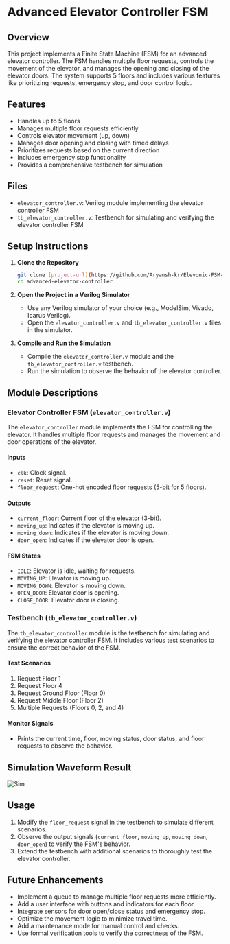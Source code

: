 # Advanced Elevator Controller FSM

## Overview

This project implements a Finite State Machine (FSM) for an advanced elevator controller. The FSM handles multiple floor requests, controls the movement of the elevator, and manages the opening and closing of the elevator doors. The system supports 5 floors and includes various features like prioritizing requests, emergency stop, and door control logic.

## Features

- Handles up to 5 floors
- Manages multiple floor requests efficiently
- Controls elevator movement (up, down)
- Manages door opening and closing with timed delays
- Prioritizes requests based on the current direction
- Includes emergency stop functionality
- Provides a comprehensive testbench for simulation

## Files

- `elevator_controller.v`: Verilog module implementing the elevator controller FSM
- `tb_elevator_controller.v`: Testbench for simulating and verifying the elevator controller FSM

## Setup Instructions

1. **Clone the Repository**
    ```bash
    git clone [project-url](https://github.com/Aryansh-kr/Elevonic-FSM-Controller)
    cd advanced-elevator-controller
    ```

2. **Open the Project in a Verilog Simulator**
    - Use any Verilog simulator of your choice (e.g., ModelSim, Vivado, Icarus Verilog).
    - Open the `elevator_controller.v` and `tb_elevator_controller.v` files in the simulator.

3. **Compile and Run the Simulation**
    - Compile the `elevator_controller.v` module and the `tb_elevator_controller.v` testbench.
    - Run the simulation to observe the behavior of the elevator controller.

## Module Descriptions

### Elevator Controller FSM (`elevator_controller.v`)

The `elevator_controller` module implements the FSM for controlling the elevator. It handles multiple floor requests and manages the movement and door operations of the elevator.

#### Inputs
- `clk`: Clock signal.
- `reset`: Reset signal.
- `floor_request`: One-hot encoded floor requests (5-bit for 5 floors).

#### Outputs
- `current_floor`: Current floor of the elevator (3-bit).
- `moving_up`: Indicates if the elevator is moving up.
- `moving_down`: Indicates if the elevator is moving down.
- `door_open`: Indicates if the elevator door is open.

#### FSM States
- `IDLE`: Elevator is idle, waiting for requests.
- `MOVING_UP`: Elevator is moving up.
- `MOVING_DOWN`: Elevator is moving down.
- `OPEN_DOOR`: Elevator door is opening.
- `CLOSE_DOOR`: Elevator door is closing.

### Testbench (`tb_elevator_controller.v`)

The `tb_elevator_controller` module is the testbench for simulating and verifying the elevator controller FSM. It includes various test scenarios to ensure the correct behavior of the FSM.

#### Test Scenarios
1. Request Floor 1
2. Request Floor 4
3. Request Ground Floor (Floor 0)
4. Request Middle Floor (Floor 2)
5. Multiple Requests (Floors 0, 2, and 4)

#### Monitor Signals
- Prints the current time, floor, moving status, door status, and floor requests to observe the behavior.

## Simulation Waveform Result
![Sim](https://github.com/Aryansh-kr/CurePolygon/assets/127012188/30319038-8be4-4ae8-a803-5dcc05ce3bb1)



## Usage

1. Modify the `floor_request` signal in the testbench to simulate different scenarios.
2. Observe the output signals (`current_floor`, `moving_up`, `moving_down`, `door_open`) to verify the FSM's behavior.
3. Extend the testbench with additional scenarios to thoroughly test the elevator controller.

## Future Enhancements

- Implement a queue to manage multiple floor requests more efficiently.
- Add a user interface with buttons and indicators for each floor.
- Integrate sensors for door open/close status and emergency stop.
- Optimize the movement logic to minimize travel time.
- Add a maintenance mode for manual control and checks.
- Use formal verification tools to verify the correctness of the FSM.

